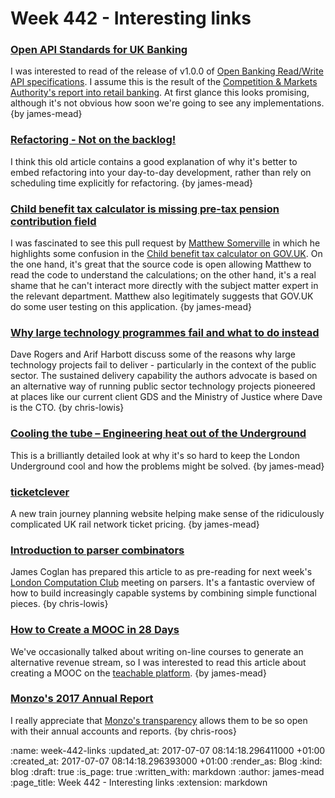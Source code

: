 Week 442 - Interesting links
============================

### [Open API Standards for UK Banking](https://www.openbanking.org.uk/)

I was interested to read of the release of v1.0.0 of [Open Banking Read/Write API specifications][open-banking-api]. I assume this is the result of the [Competition & Markets Authority's report into retail banking][cma-open-banking]. At first glance this looks promising, although it's not obvious how soon we're going to see any implementations. {by james-mead}

[open-banking-api]: https://www.openbanking.org.uk/read-write-apis/
[cma-open-banking]: https://www.gov.uk/government/news/cma-paves-the-way-for-open-banking-revolution


### [Refactoring - Not on the backlog!](http://ronjeffries.com/xprog/articles/refactoring-not-on-the-backlog/)

I think this old article contains a good explanation of why it's better to embed refactoring into your day-to-day development, rather than rely on scheduling time explicitly for refactoring. {by james-mead}


### [Child benefit tax calculator is missing pre-tax pension contribution field](https://github.com/alphagov/calculators/pull/173)

I was fascinated to see this pull request by [Matthew Somerville][] in which he highlights some confusion in the [Child benefit tax calculator on GOV.UK][child-benefit-tax-calculator]. On the one hand, it's great that the source code is open allowing Matthew to read the code to understand the calculations; on the other hand, it's a real shame that he can't interact more directly with the subject matter expert in the relevant department. Matthew also legitimately suggests that GOV.UK do some user testing on this application. {by james-mead}

[Matthew Somerville]: http://dracos.co.uk/
[child-benefit-tax-calculator]: https://www.gov.uk/child-benefit-tax-calculator


### [Why large technology programmes fail and what to do instead](https://medium.com/@daverog/why-large-technology-programmes-fail-and-what-to-do-instead-5bf8acce09ca)

Dave Rogers and Arif Harbott discuss some of the reasons why large technology projects fail to deliver - particularly in the context of the public sector. The sustained delivery capability the authors advocate is based on an alternative way of running public sector technology projects pioneered at places like our current client GDS and the Ministry of Justice where Dave is the CTO. {by chris-lowis}


### [Cooling the tube – Engineering heat out of the Underground](https://www.ianvisits.co.uk/blog/2017/06/10/cooling-the-tube-engineering-heat-out-of-the-underground/)

This is a brilliantly detailed look at why it's so hard to keep the London Underground cool and how the problems might be solved. {by james-mead}


### [ticketclever](https://www.ticketclever.com/)

A new train journey planning website helping make sense of the ridiculously complicated UK rail network ticket pricing. {by james-mead}


### [Introduction to parser combinators](https://blog.jcoglan.com/2017/07/06/introduction-to-parser-combinators/)

James Coglan has prepared this article to as pre-reading for next week's [London Computation Club](http://london.computation.club/) meeting on parsers. It's a fantastic overview of how to build increasingly capable systems by combining simple functional pieces. {by chris-lowis}


### [How to Create a MOOC in 28 Days](https://www.indiehackers.com/@sknthla/how-to-create-a-mooc-in-28-days)

We've occasionally talked about writing on-line courses to generate an alternative revenue stream, so I was interested to read this article about creating a MOOC on the [teachable platform][]. {by james-mead}

[teachable platform]: https://teachable.com/


### [Monzo's 2017 Annual Report](https://monzo.com/annual-report/2017/)

I really appreciate that [Monzo's transparency](https://monzo.com/transparency/) allows them to be so open with their annual accounts and reports. {by chris-roos}

:name: week-442-links
:updated_at: 2017-07-07 08:14:18.296411000 +01:00
:created_at: 2017-07-07 08:14:18.296393000 +01:00
:render_as: Blog
:kind: blog
:draft: true
:is_page: true
:written_with: markdown
:author: james-mead
:page_title: Week 442 - Interesting links
:extension: markdown

